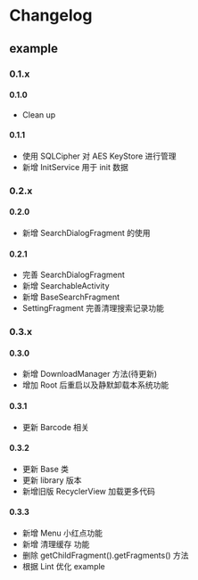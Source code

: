 # Changelog

## example

### 0.1.x

#### 0.1.0
* Clean up

#### 0.1.1
* 使用 SQLCipher 对 AES KeyStore 进行管理
* 新增 InitService 用于 init 数据

### 0.2.x

#### 0.2.0
* 新增 SearchDialogFragment 的使用

#### 0.2.1
* 完善 SearchDialogFragment
* 新增 SearchableActivity
* 新增 BaseSearchFragment
* SettingFragment 完善清理搜索记录功能

### 0.3.x

#### 0.3.0
* 新增 DownloadManager 方法(待更新)
* 增加 Root 后重启以及静默卸载本系统功能

#### 0.3.1
* 更新 Barcode 相关

#### 0.3.2
* 更新 Base 类
* 更新 library 版本
* 新增旧版 RecyclerView 加载更多代码

#### 0.3.3
* 新增 Menu 小红点功能
* 新增 清理缓存 功能
* 删除 getChildFragment().getFragments() 方法
* 根据 Lint 优化 example

